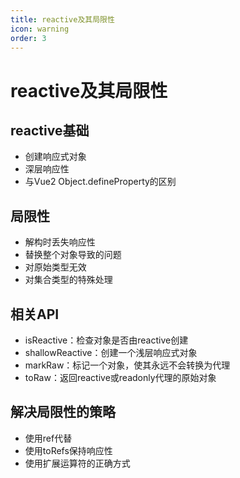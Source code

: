 ```yaml
---
title: reactive及其局限性
icon: warning
order: 3
---
```


# reactive及其局限性

## reactive基础
- 创建响应式对象
- 深层响应性
- 与Vue2 Object.defineProperty的区别

## 局限性
- 解构时丢失响应性
- 替换整个对象导致的问题
- 对原始类型无效
- 对集合类型的特殊处理

## 相关API
- isReactive：检查对象是否由reactive创建
- shallowReactive：创建一个浅层响应式对象
- markRaw：标记一个对象，使其永远不会转换为代理
- toRaw：返回reactive或readonly代理的原始对象

## 解决局限性的策略
- 使用ref代替
- 使用toRefs保持响应性
- 使用扩展运算符的正确方式
